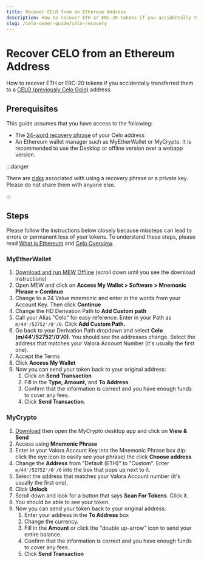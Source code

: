 ```yaml
---
title: Recover CELO from an Ethereum Address
description: How to recover ETH or ERC-20 tokens if you accidentally transferred them to a CELO (previously Celo Gold address.
slug: /celo-owner-guide/celo-recovery
---
```


# Recover CELO from an Ethereum Address

How to recover ETH or ERC-20 tokens if you accidentally transferred them to a [CELO (previously Celo Gold)](../overview.md#background-and-key-concepts) address.

## Prerequisites

This guide assumes that you have access to the following:

- The [24-word recovery phrase](https://kb.myetherwallet.com/en/security-and-privacy/what-is-a-mnemonic-phrase/) of your Celo address
- An Ethereum wallet manager such as MyEtherWallet or MyCrypto. It is recommended to use the Desktop or offline version over a webapp version.

:::danger

There are [risks](https://www.cryptomathic.com/news-events/blog/cryptographic-key-management-the-risks-and-mitigations) associated with using a recovery phrase or a private key. Please do not share them with anyone else.

:::

## Steps

Please follow the instructions below closely because missteps can lead to errors or permanent loss of your tokens. To understand these steps, please read [What is Ethereum](https://ethereum.org/en/what-is-ethereum/) and [Celo Overview](https://docs.celo.org/overview).

### MyEtherWallet

1. [Download and run MEW Offline](https://kb.myetherwallet.com/en/offline/using-mew-offline/) (scroll down until you see the download instructions)
2. Open MEW and click on **Access My Wallet > Software > Mnemonic Phrase > Continue**
3. Change to a 24 Value mnemonic and enter in the words from your Account Key. Then click **Continue**
4. Change the HD Derivation Path to **Add Custom path**
5. Call your Alias "Celo" for easy reference. Enter in your Path as `m/44'/52752'/0'/0`. Click **Add Custom Path.** 
6. Go back to your Derivation Path dropdown and select **Celo (m/44'/52752'/0'/0)**. You should see the addresses change. Select the address that matches your Valora Account Number (it's usually the first one).
7. Accept the Terms
8. Click **Access My Wallet**
9. Now you can send your token back to your original address:
    1. Click on **Send Transaction**
    2. Fill in the **Type, Amount,** and **To Address**.
    3. Confirm that the information is correct and you have enough funds to cover any fees.
    4. Click **Send Transaction**.

### MyCrypto

1. [Download](https://app.mycrypto.com/download-desktop-app) then open the MyCrypto desktop app and click on **View & Send**
2. Access using **Mnemonic Phrase**
3. Enter in your Valora Account Key into the Mnemonic Phrase box (tip: click the eye icon to easily see your phrase) the click **Choose address**
4. Change the **Address** from "Default (ETH)" to "Custom". Enter `m/44'/52752'/0'/0` into the box that pops up next to it.
5. Select the address that matches your Valora Account number (it's usually the first one).
6. Click **Unlock**
7. Scroll down and look for a button that says **Scan For Tokens**. Click it.
8. You should be able to see your token.
9. Now you can send your token back to your original address:
    1. Enter your address in the **To Address** box
    2. Change the currency.
    3. Fill in the **Amount** or click the "double up-arrow" icon to send your entire balance.
    4. Confirm that the information is correct and you have enough funds to cover any fees.
    5. Click **Send Transaction**
